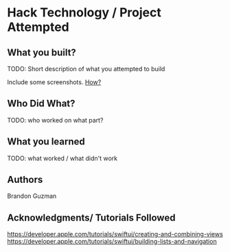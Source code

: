 # Hack Technology / Project Attempted


## What you built? 

TODO: Short description of what you attempted to build

Include some screenshots.
[How?](https://help.github.com/articles/about-readmes/#relative-links-and-image-paths-in-readme-files)

## Who Did What?

TODO: who worked on what part?

## What you learned

TODO: what worked / what didn't work

## Authors
Brandon Guzman 

## Acknowledgments/ Tutorials Followed 
https://developer.apple.com/tutorials/swiftui/creating-and-combining-views
https://developer.apple.com/tutorials/swiftui/building-lists-and-navigation

